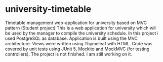 # university-timetable
Timetable management web-application for university based on MVC pattern (Student project)
This is a web application for university which will be used by the manager to compile the university schedule.
In this project i used PostgreSQL as database. Application is built using the MVC architecture. Views were written using Thymeleaf with HTML.
Code was covered by unit tests using JUnit 5, Mockito and MockMVC (for testing controllers).
The project is not finished. I am still working on it.

